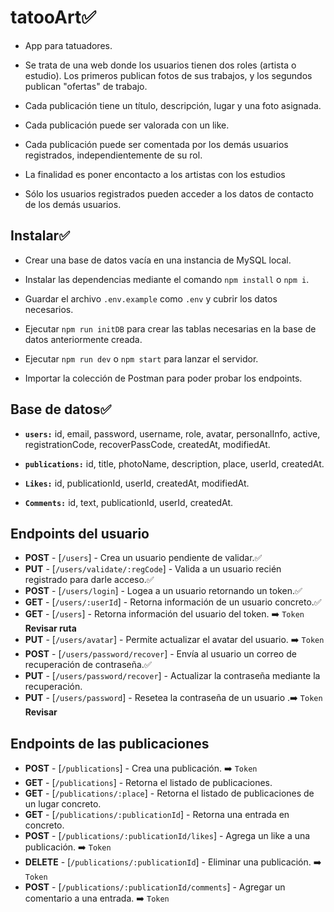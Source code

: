 # tatooArt✅

- App para tatuadores.

- Se trata de una web donde los usuarios tienen dos roles (artista o estudio). Los primeros publican fotos de sus trabajos, y los segundos publican "ofertas" de trabajo.

- Cada publicación tiene un título, descripción, lugar y una foto asignada.

- Cada publicación puede ser valorada con un like.

- Cada publicación puede ser comentada por los demás usuarios registrados, independientemente de su rol.

- La finalidad es poner encontacto a los artistas con los estudios

- Sólo los usuarios registrados pueden acceder a los datos de contacto de los demás usuarios.

## Instalar✅

- Crear una base de datos vacía en una instancia de MySQL local.

- Instalar las dependencias mediante el comando `npm install` o `npm i`.

- Guardar el archivo `.env.example` como `.env` y cubrir los datos necesarios.

- Ejecutar `npm run initDB` para crear las tablas necesarias en la base de datos anteriormente creada.

- Ejecutar `npm run dev` o `npm start` para lanzar el servidor.

- Importar la colección de Postman para poder probar los endpoints.

## Base de datos✅

- **`users:`** id, email, password, username, role, avatar, personalInfo, active, registrationCode, recoverPassCode, createdAt, modifiedAt.

- **`publications:`** id, title, photoName, description, place, userId, createdAt.

- **`Likes:`** id, publicationId, userId, createdAt, modifiedAt.

- **`Comments:`** id, text, publicationId, userId, createdAt.

## Endpoints del usuario

- **POST** - [`/users`] - Crea un usuario pendiente de validar.✅
- **PUT** - [`/users/validate/:regCode`] - Valida a un usuario recién registrado para darle acceso.✅
- **POST** - [`/users/login`] - Logea a un usuario retornando un token.✅
- **GET** - [`/users/:userId`] - Retorna información de un usuario concreto.✅
- **GET** - [`/users`] - Retorna información del usuario del token. ➡️ `Token` **Revisar ruta**
- **PUT** - [`/users/avatar`] - Permite actualizar el avatar del usuario. ➡️ `Token`
- **POST** - [`/users/password/recover`] - Envía al usuario un correo de recuperación de contraseña.✅
- **PUT** - [`/users/password/recover`] - Actualizar la contraseña mediante la recuperación.
- **PUT** - [`/users/password`] - Resetea la contraseña de un usuario .➡️ `Token` **Revisar**

## Endpoints de las publicaciones

- **POST** - [`/publications`] - Crea una publicación. ➡️ `Token`
- **GET** - [`/publications`] - Retorna el listado de publicaciones.
- **GET** - [`/publications/:place`] - Retorna el listado de publicaciones de un lugar concreto.
- **GET** - [`/publications/:publicationId`] - Retorna una entrada en concreto.
- **POST** - [`/publications/:publicationId/likes`] - Agrega un like a una publicación. ➡️ `Token`
- **DELETE** - [`/publications/:publicationId`] - Eliminar una publicación. ➡️ `Token`
- **POST** - [`/publications/:publicationId/comments`] - Agregar un comentario a una entrada. ➡️ `Token`
